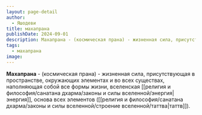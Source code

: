 ```yaml
---
layout: page-detail
author:
  - Яшодеви
title: махапрана
publishDate: 2024-09-01
description: Махапрана - (космическая прана) - жизненная сила, присутствующая в пространстве, окружающих элементах и во всех существах, наполняющая собой все формы жизни, вселенская энергия, основа всех элементов (таттв).
tags:
  - махапрана
image:
---
```

**Махапрана** - (космическая прана) - жизненная сила, присутствующая в пространстве, окружающих элементах и во всех существах, наполняющая собой все формы жизни, вселенская [[религия и философия/санатана дхарма/законы и силы вселенной/энергия|энергия]], основа всех элементов ([[религия и философия/санатана дхарма/законы и силы вселенной/строение вселенной/таттва|таттв]]).

